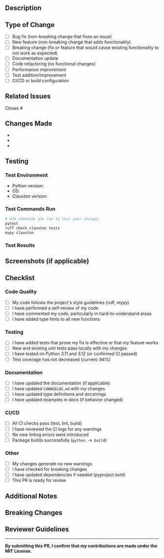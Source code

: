 ## Description

<!-- Provide a brief description of the changes in this PR -->

## Type of Change

<!-- Mark the relevant option with an "x" -->

- [ ] Bug fix (non-breaking change that fixes an issue)
- [ ] New feature (non-breaking change that adds functionality)
- [ ] Breaking change (fix or feature that would cause existing functionality to not work as expected)
- [ ] Documentation update
- [ ] Code refactoring (no functional changes)
- [ ] Performance improvement
- [ ] Test addition/improvement
- [ ] CI/CD or build configuration

## Related Issues

<!-- Link related issues using keywords like "Closes #123" or "Fixes #456" -->

Closes #

## Changes Made

<!-- Provide a detailed list of changes -->

-
-
-

## Testing

<!-- Describe the tests you ran and how to reproduce them -->

### Test Environment

- Python version: <!-- e.g., 3.11.5 -->
- OS: <!-- e.g., macOS 14.0 -->
- Clauxton version: <!-- e.g., 0.8.0 -->

### Test Commands Run

```bash
# Add commands you ran to test your changes
pytest
ruff check clauxton tests
mypy clauxton
```

### Test Results

<!-- Paste relevant test output or summarize results -->

## Screenshots (if applicable)

<!-- Add screenshots for UI changes or visual improvements -->

## Checklist

### Code Quality

- [ ] My code follows the project's style guidelines (ruff, mypy)
- [ ] I have performed a self-review of my code
- [ ] I have commented my code, particularly in hard-to-understand areas
- [ ] I have added type hints to all new functions

### Testing

- [ ] I have added tests that prove my fix is effective or that my feature works
- [ ] New and existing unit tests pass locally with my changes
- [ ] I have tested on Python 3.11 and 3.12 (or confirmed CI passed)
- [ ] Test coverage has not decreased (current: 94%)

### Documentation

- [ ] I have updated the documentation (if applicable)
- [ ] I have updated `CHANGELOG.md` with my changes
- [ ] I have updated type definitions and docstrings
- [ ] I have updated examples in docs (if behavior changed)

### CI/CD

- [ ] All CI checks pass (test, lint, build)
- [ ] I have reviewed the CI logs for any warnings
- [ ] No new linting errors were introduced
- [ ] Package builds successfully (`python -m build`)

### Other

- [ ] My changes generate no new warnings
- [ ] I have checked for breaking changes
- [ ] I have updated dependencies if needed (pyproject.toml)
- [ ] This PR is ready for review

## Additional Notes

<!-- Add any additional notes for reviewers -->

## Breaking Changes

<!-- If this PR introduces breaking changes, describe them here and provide migration steps -->

## Reviewer Guidelines

<!-- Optional: Add specific things you'd like reviewers to focus on -->

---

**By submitting this PR, I confirm that my contributions are made under the MIT License.**
